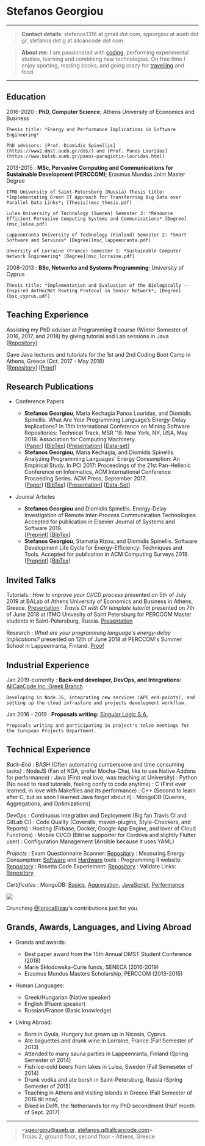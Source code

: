 Stefanos Georgiou
=================

----

>  **Contact details**: stefanos1316 at gmail dot com, sgeorgiou at aueb dot gr, stefanos dot g at allcancode dot com

>  **About me**: I am passionated with [coding](https://stefanos1316.github.io/programmers_blog/index.html), performing experimental studies, learning and combining new technologies. On free time I enjoy sporting, reading books, and going crazy for [travelling](https://stefanos1316.github.io/my_blog/index.html) and food. 

----

Education
---------
2016-2020
:   **PhD, Computer Science**; Athens University of Economics and Business

    Thesis title: *Energy and Performance Implications in Software Engineering*
 
    PhD advisors: [Prof. Diomidis Spinellis](https://www2.dmst.aueb.gr/dds/) and [Prof. Panos Louridas](https://www.balab.aueb.gr/panos-panagiotis-louridas.html)

2013-2015
:   **MSc, Pervasive Computing and Communications for Sustainable Development (PERCCOM)**; Erasmus Mundus Joint Master Degree 
      
	ITMO University of Saint-Petersburg (Russia) Thesis title: *Implementating Green IT Approach for Transferring Big Data over Parallel Data Links*; [Thesis](msc_thesis.pdf)
	
	Lulea University of Technology (Sweden) Semester 3: *Resource Efficient Pervasive Computing Systems and Communications* [Degree](msc_lulea.pdf)
	
	Lappeenranta University of Technology (Finland) Semester 2: *Smart Software and Services* [Degree](msc_lappeenranta.pdf)
	
	Unversity of Lorraine (France) Semester 1: *Sustainable Computer Network Engineering* [Degree](msc_lorraine.pdf)

2008-2013
:   **BSc, Networks and Systems Programming**; University of Cyprus 

    Thesis title: *Implementation and Evaluation of the Biologically -- Inspired AntHocNet Routing Protocol in Sensor Network*; [Degree](bsc_cyprus.pdf)


Teaching Experience
-------------------
Assisting my PhD advisor at Programming II course (Winter Semester of 2016, 2017, and 2018) by giving tutorial and Lab sessions in Java [[Repository](https://github.com/AUEB-BALab/courses)]

Gave Java lectures and tutorials for the 1st and 2nd Coding Boot Camp in Athens, Greece (Oct. 2017 - May 2018) <br />
[[Repository](https://github.com/codeandwork/courses)] [[Proof](boot_camp_athens_2016_2017.pdf)]


Research Publications
---------------------
* Conference Papers
     * __Stefanos Georgiou__, Maria Kechagia Panos Louridas, and Diomidis Spinellis. What Are Your Programming Language’s Energy-Delay Implications? In 15th International Conference on Mining Software Repositories: Technical Track, MSR '18. New York, NY, USA, May 2018. Association for Computing Machinery. <br /> 
[[Paper](GKLS18.pdf)] [[BibTex](GKLS18.bib)] [[Presentation](https://www.slideshare.net/GeorgiouStefanos/what-are-your-programming-languages-energydelay-implications-106251480)] [[Data-set](https://github.com/stefanos1316/Rosetta_Code_Data_Set)]
     * __Stefanos Georgiou__, Maria Kechagia, and Diomidis Spinellis. Analyzing Programming Languages' Energy Consumption: An Empirical Study. In PCI 2017: Proceedings of the 21st Pan-Hellenic Conference on Informatics, ACM International Conference Proceeding Series. ACM Press, September 2017. <br/>
[[Paper](GKS17.pdf)] [[BibTex](GKS17.bib)] [[Presentation](https://www.slideshare.net/GeorgiouStefanos/programming-languages-energy-consumption-an-empirical-study)] [[Data-Set](https://github.com/stefanos1316/Rosetta_Code_Data_Set)]

* Jounral Articles
     * __Stefanos Georgiou__ and Diomidis Spinellis. Energy-Delay Investigation of Remote Inter-Process Communication Technologies. Accepted for publication in Elsevier Journal of Systems and Software 2019. <br />
[[Preprint](GS19.pdf)] [[BibTex](GS19.bib)]
     * __Stefanos Georgiou__, Stamatia Rizou, and Diomidis Spinellis. Software Development Life Cycle for Energy-Efficiency: Techniques and Tools. Accepted for publication in ACM Computing Surveys 2019. <br />
[[Preprint](GRS19.pdf)] [[BibTex](GRS19.bib)]


Invited Talks
-------------
Tutorials
:   *How to improve your CI/CD process* presented on 5th of July 2019 at BALab of Athens University of Economics and Business in Athens, Greece. [Presentation](https://aueb-balab.github.io/courses/tools/ci_cd_with_gitlab-p.html#/)
:   *Travis CI with CV template tutorial* presented on 7th of June 2018 at ITMO Univesity of Saint Petersburg for PERCCOM Master students in Saint-Petersburg, Russia. [Presentation](https://aueb-balab.github.io/courses/tools/travis_ci_cv_template-p.html#/)

Research
:   *What are your programming language's energy-delay implications?* presented on 12th of June 2018 at PERCCOM's Summer School in Lappeenranta, Finland. [Proof](perccom_summer_school_2018.pdf)  


Industrial Experience
---------------------
Jan 2019-currently
:   **Back-end developer, DevOps, and Integrations:** [AllCanCode Inc. Greek Branch](https://www.allcancode.com/)

    Developing in Node.JS, integrating new services (API end-points), and setting up the cloud infrasture and projects development workflow.

Jan 2016 - 2019
:   **Proposals writing:** [Singular Logic S.A.](https://portal.singularlogic.eu/en)

    Proposals writing and participating in project's telco meetings for the European Projects Department.


Technical Experience
--------------------
*Back-End*
:   BASH (Often automating cumbersome and time consuming tasks)
:   NodeJS (Fan of KOA, prefer Mocha-Chai, like to use Native Addons for performance)
:   Java (First real love, was teaching at University)
:   Python (No need to read tutorials, feeling confy to code anytime)
:   C (First ever learned, in love with Makefiles and its performance)
:   C++ (Second to learn after C, but as soon I learned Java forgot about it)
:   MongoDB (Queries, Aggregations, and Optimizations)

*DevOps*
:   Continuous Integration and Deployment (Big fan Travis CI and GitLab CI)
:   Code Quality (Coveralls, maven-plugins, Style-Checkers, and Reports)
:   Hosting (Firbase, Docker, Google App Engine, and lover of Cloud Functions)
:   Mobile CI/CD (Bitrise supporter for Cordova and slightly Flutter user)
:   Configuration Management (Ansible because it uses YAML)


*Projects*
:   Exam Questionnaire Scanner: [Repository](https://github.com/AntonisGkortzis/ExamQuestionnaireScanner)
:   Measuring Energy Consumption: [Software](https://github.com/stefanos1316/SEMTs_Comparisson) and [Hardware](https://stefanos1316.github.io/courses/tools/measuring_energy_consumption_direct_approach-p.html#/) tools
:   Programming II website: [Repository](https://github.com/stefanos1316/courses)
:   Rosetta Code Experiement: [Repository](https://github.com/stefanos1316/Rosetta_Code_Research_MSR)
:   Validate Links: [Repository](https://github.com/stefanos1316/validateLinks)

*Certificates*
: MongoDB: [Basics](mongodb_m001.pdf), [Aggregation](mongodb_m121.pdf), [JavaScript](mongodb_m220.pdf), [Performance](mongodb_m201.pdf)

<head>
   <meta charset="UTF-8">
   <title>GitHub Calendar</title>
   <link rel="stylesheet" href="github_activity_overview/css/style.css">
</head>
  <div class="calendar">
   <img src="https://assets-cdn.github.com/images/spinners/octocat-spinner-128.gif" class="spinner"/>
   <p class="spinner-text monospace">Crunching <a href="https://github.com/IonicaBizau">@IonicaBizau</a>'s contributions just for you.</p>
  </div>
 <script src="https://cdnjs.cloudflare.com/ajax/libs/es6-promise/3.0.2/es6-promise.min.js"></script>
 <script src="https://cdnjs.cloudflare.com/ajax/libs/fetch/0.10.1/fetch.min.js"></script>
 <script src="github_activity_overview/dist/github-calendar.min.js"></script>
 <script src="github_activity_overview/js/main.js"></script>
 <script src="https://cdnjs.cloudflare.com/ajax/libs/highlight.js/9.0.0/highlight.min.js"></script>
 <script>hljs.highlightBlock(document.querySelector("pre"))</script>


Grands, Awards, Languages, and Living Abroad
--------------------------------------------
* Grands and awards:
     * Best paper award from the 15th Annual DMST Student Conference (2018)
     * Marie Skłodowska-Curie funds, SENECA (2016-2019)
     * Erasmus Mundus Masters Scholarship, PERCCOM (2013-2015)

* Human Languages:
     * Greek/Hungarian (Native speaker)
     * English (Fluent speaker)
     * Russian/France (Basic knowledge)

* Living Abroad:
    * Born in Gyula, Hungary but grown up in Nicosia, Cyprus.
    * Ate baguettes and drunk wine in Lorraine, France (Fall Semester of 2013) 
    * Attended to many sauna parties in Lappeenranta, Finland (Spring Semester of 2014)
    * Fish ice-cold beers from lakes in Lulea, Sweden (Fall Semeseter of 2014)
    * Drunk vodka and ate borsh in Saint-Petersburg, Russia (Spring Semester of 2015)
    * Teaching in Athens and visiting islands in Greece (Fall Semester of 2016 till now) 
    * Biked in Delft, the Netherlands for my PhD secondment (Half month of Sept. 2017)

----
> <sgeorgiou@aueb.gr, stefanos.g@allcancode.com>\
> Troias 2, ground floor, second floor - Athens, Greece
